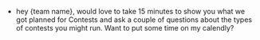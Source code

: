 - hey {team name}, would love to take 15 minutes to show you what we got planned for Contests and ask a couple of questions about the types of contests you might run. Want to put some time on my calendly? 
